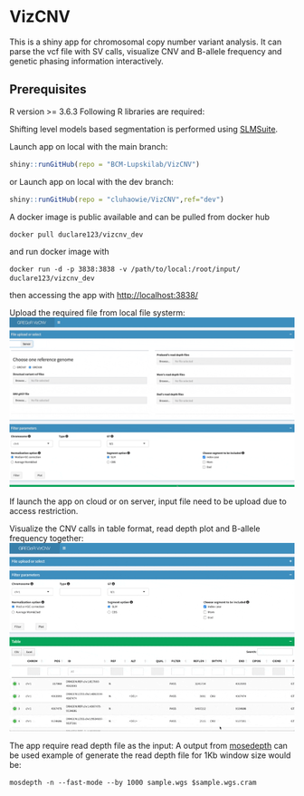 # VizCNV

This is a shiny app for chromosomal copy number variant analysis. It can parse the vcf file with SV calls, visualize CNV and B-allele frequency and genetic phasing information interactively.

## Prerequisites

R version \>= 3.6.3 Following R libraries are required:

Shifting level models based segmentation is performed using [SLMSuite](https://bmcbioinformatics.biomedcentral.com/articles/10.1186/s12859-017-1734-5).

Launch app on local with the main branch:

``` r
shiny::runGitHub(repo = "BCM-Lupskilab/VizCNV")
```

or Launch app on local with the dev branch:

``` r
shiny::runGitHub(repo = "cluhaowie/VizCNV",ref="dev")
```

A docker image is public available and can be pulled from docker hub

```{bash}
docker pull duclare123/vizcnv_dev
```

and run docker image with

```{bash}
docker run -d -p 3838:3838 -v /path/to/local:/root/input/ duclare123/vizcnv_dev
```

then accessing the app with <http://localhost:3838/>

Upload the required file from local file systerm: ![gif1](docs/uploadFile.gif)

If launch the app on cloud or on server, input file need to be upload due to access restriction.

Visualize the CNV calls in table format, read depth plot and B-allele frequency together: ![gif1](docs/view.gif)

The app require read depth file as the input: A output from [mosedepth](https://github.com/brentp/mosdepth) can be used example of generate the read depth file for 1Kb window size would be:

```{bash}
mosdepth -n --fast-mode --by 1000 sample.wgs $sample.wgs.cram
```
